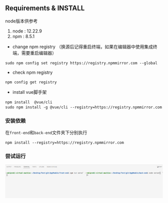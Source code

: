 
## Requirements & INSTALL
node版本供参考
1. node : 12.22.9
2. npm  : 8.5.1

- change npm registry （换源后记得重启终端，如果在编辑器中使用集成终端，需要重启编辑器）
```
sudo npm config set registry https://registry.npmmirror.com --global
```

- check npm registry
```
npm config get registry
```

- install vue脚手架
```
npm install  @vue/cli
sudo npm install -g @vue/cli --registry=https://registry.npmmirror.com
```

### 安装依赖
在`front-end`和`back-end`文件夹下分别执行
```
npm install --registry=https://registry.npmmirror.com
```

### 尝试运行
![alt text](assets/README-IMAGES/README/image.png)
